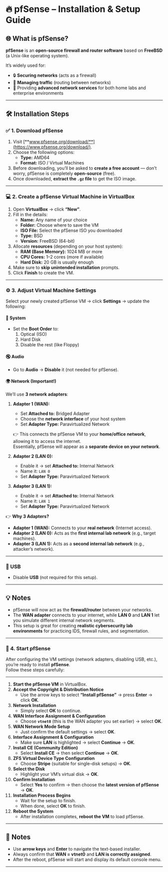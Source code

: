 # 🔥 pfSense – Installation & Setup Guide

## 🌐 What is pfSense?
**pfSense** is an **open-source firewall and router software** based on **FreeBSD** (a Unix-like operating system).  

It’s widely used for:
- 🔒 **Securing networks** (acts as a firewall)
- 📡 **Managing traffic** (routing between networks)
- 🏢 Providing **advanced network services** for both home labs and enterprise environments

---

## 🛠️ Installation Steps

### ✅ 1. Download pfSense
1. Visit [**www.pfsense.org/download/**](https://www.pfsense.org/download/).  
2. Choose the following options:  
   - **Type:** AMD64  
   - **Format:** ISO / Virtual Machines  
3. Before downloading, you’ll be asked to **create a free account** — don’t worry, pfSense is completely **open-source** (free).  
4. Once downloaded, **extract the `.gz` file** to get the ISO image.

---

### 💻 2. Create a pfSense Virtual Machine in VirtualBox
1. Open **VirtualBox** → click **“New”**.  
2. Fill in the details:  
   - **Name:** Any name of your choice  
   - **Folder:** Choose where to save the VM  
   - **ISO File:** Select the pfSense ISO you downloaded  
   - **Type:** BSD  
   - **Version:** FreeBSD (64-bit)  
3. Allocate **resources** (depending on your host system):  
   - **RAM (Base Memory):** 1024 MB or more  
   - **CPU Cores:** 1–2 cores (more if available)  
   - **Hard Disk:** 20 GB is usually enough  
4. Make sure to **skip unintended installation** prompts.  
5. Click **Finish** to create the VM.

---

### ⚙️ 3. Adjust Virtual Machine Settings
Select your newly created pfSense VM → click **Settings** → update the following:

#### 🔑 System
- Set the **Boot Order** to:
  1. Optical (ISO)
  2. Hard Disk
  3. Disable the rest (like Floppy)

#### 🔇 Audio
- Go to **Audio** → **Disable** it (not needed for pfSense).

#### 🌍 Network (Important!)
We’ll use **3 network adapters**:

1. **Adapter 1 (WAN):**
   - Set **Attached to:** Bridged Adapter  
   - Choose the **network interface** of your host system  
   - Set **Adapter Type:** Paravirtualized Network  

   👉 This connects the pfSense VM to your **home/office network**, allowing it to access the internet.  
   Essentially, pfSense will appear as a **separate device on your network**.

2. **Adapter 2 (LAN 0):**
   - Enable it → set **Attached to:** Internal Network  
   - Name it: `LAN 0`  
   - Set **Adapter Type:** Paravirtualized Network  

3. **Adapter 3 (LAN 1):**
   - Enable it → set **Attached to:** Internal Network  
   - Name it: `LAN 1`  
   - Set **Adapter Type:** Paravirtualized Network  

👉 **Why 3 Adapters?**
- **Adapter 1 (WAN):** Connects to your **real network** (Internet access).  
- **Adapter 2 (LAN 0):** Acts as the **first internal lab network** (e.g., target machines).  
- **Adapter 3 (LAN 1):** Acts as a **second internal lab network** (e.g., attacker’s network).  

---

### 🔌 USB
- Disable **USB** (not required for this setup).

---

## 💡 Notes
- pfSense will now act as the **firewall/router** between your networks.  
- The **WAN adapter** connects to your internet, while **LAN 0** and **LAN 1** let you simulate different internal network segments.  
- This setup is great for creating **realistic cybersecurity lab environments** for practicing IDS, firewall rules, and segmentation.

---

### 🚀 4. Start pfSense
After configuring the VM settings (network adapters, disabling USB, etc.), you’re ready to install **pfSense**.  
Follow these steps carefully:

---
1. **Start the pfSense VM** in VirtualBox.
2. **Accept the Copyright & Distribution Notice**  
   - Use the arrow keys to select **“Install pfSense”** → press **Enter** → click **OK**.
3. **Network Installation**  
   - Simply select **OK** to continue.
4. **WAN Interface Assignment & Configuration**  
   - Choose **`vtnet0`** (this is the WAN adapter you set earlier) → select **OK**.
5. **WAN Network Mode Setup**  
   - Just confirm the default settings → select **OK**.
6. **Interface Assignment & Configuration**  
   - Make sure **LAN** is highlighted → select **Continue** → **OK**.
7. **Install CE (Community Edition)**  
   - Select **Install CE** → then select **Continue** → **OK**.
8. **ZFS Virtual Device Type Configuration**  
   - Choose **Stripe** (suitable for single-disk setups) → **OK**.
9. **Select the Disk**  
   - Highlight your VM’s virtual disk → **OK**.
10. **Confirm Installation**  
    - Select **Yes** to confirm → then choose the **latest version of pfSense** → **OK**.
11. **Installation Process Begins**  
    - Wait for the setup to finish.  
    - When done, select **OK** to finish.
12. **Reboot the System**  
    - After installation completes, **reboot the VM** to load pfSense.

---

## 🔑 Notes
- Use **arrow keys** and **Enter** to navigate the text-based installer.
- Always confirm that **WAN = vtnet0** and **LAN is correctly assigned**.
- After the reboot, pfSense will start and display its default console menu.

---


